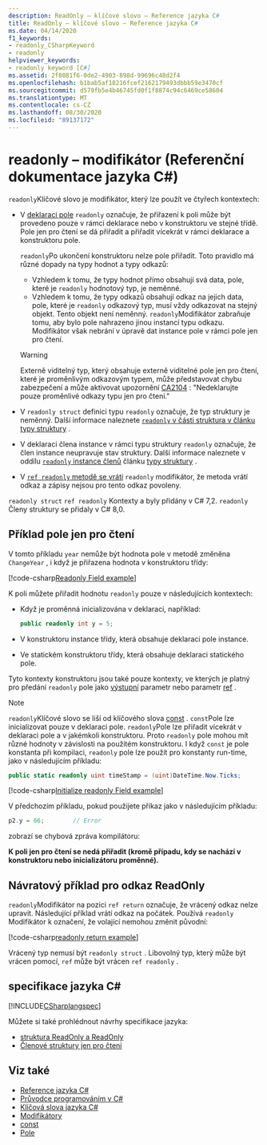 ```yaml
---
description: ReadOnly – klíčové slovo – Reference jazyka C#
title: ReadOnly – klíčové slovo – Reference jazyka C#
ms.date: 04/14/2020
f1_keywords:
- readonly_CSharpKeyword
- readonly
helpviewer_keywords:
- readonly keyword [C#]
ms.assetid: 2f8081f6-0de2-4903-898d-99696c48d2f4
ms.openlocfilehash: b1bab5af18216fcef2162179493dbbb59e3470cf
ms.sourcegitcommit: d579fb5e4b46745fd0f1f8874c94c6469ce58604
ms.translationtype: MT
ms.contentlocale: cs-CZ
ms.lasthandoff: 08/30/2020
ms.locfileid: "89137172"
---
```

# <a name="readonly-c-reference"></a>readonly – modifikátor (Referenční dokumentace jazyka C#)

`readonly`Klíčové slovo je modifikátor, který lze použít ve čtyřech kontextech:

- V [deklaraci pole](#readonly-field-example) `readonly` označuje, že přiřazení k poli může být provedeno pouze v rámci deklarace nebo v konstruktoru ve stejné třídě. Pole jen pro čtení se dá přiřadit a přiřadit vícekrát v rámci deklarace a konstruktoru pole.
  
  `readonly`Po ukončení konstruktoru nelze pole přiřadit. Toto pravidlo má různé dopady na typy hodnot a typy odkazů:
  
  - Vzhledem k tomu, že typy hodnot přímo obsahují svá data, pole, které je  `readonly` hodnotový typ, je neměnné.
  - Vzhledem k tomu, že typy odkazů obsahují odkaz na jejich data, pole, které je `readonly` odkazový typ, musí vždy odkazovat na stejný objekt. Tento objekt není neměnný. `readonly`Modifikátor zabraňuje tomu, aby bylo pole nahrazeno jinou instancí typu odkazu. Modifikátor však nebrání v úpravě dat instance pole v rámci pole jen pro čtení.

  > [!WARNING]
  > Externě viditelný typ, který obsahuje externě viditelné pole jen pro čtení, které je proměnlivým odkazovým typem, může představovat chybu zabezpečení a může aktivovat upozornění [CA2104](/visualstudio/code-quality/ca2104) : "Nedeklarujte pouze proměnlivé odkazy typu jen pro čtení."

- V `readonly struct` definici typu `readonly` označuje, že typ struktury je neměnný. Další informace naleznete [ `readonly` v části struktura v článku](../builtin-types/struct.md#readonly-struct) [typy struktury](../builtin-types/struct.md) .
- V deklaraci člena instance v rámci typu struktury `readonly` označuje, že člen instance neupravuje stav struktury. Další informace naleznete v oddílu [ `readonly` instance členů](../builtin-types/struct.md#readonly-instance-members) článku [typy struktury](../builtin-types/struct.md) .
- V [ `ref readonly` metodě se vrátí](#ref-readonly-return-example) `readonly` modifikátor, že metoda vrátí odkaz a zápisy nejsou pro tento odkaz povoleny.

`readonly struct` `ref readonly` Kontexty a byly přidány v C# 7,2. `readonly` Členy struktury se přidaly v C# 8,0.

## <a name="readonly-field-example"></a>Příklad pole jen pro čtení

V tomto příkladu `year` nemůže být hodnota pole v metodě změněna `ChangeYear` , i když je přiřazena hodnota v konstruktoru třídy:

[!code-csharp[Readonly Field example](snippets/ReadonlyKeywordExamples.cs#ReadonlyField)]

K poli můžete přiřadit hodnotu `readonly` pouze v následujících kontextech:

- Když je proměnná inicializována v deklaraci, například:

  ```csharp
  public readonly int y = 5;
  ```

- V konstruktoru instance třídy, která obsahuje deklaraci pole instance.
- Ve statickém konstruktoru třídy, která obsahuje deklaraci statického pole.

Tyto kontexty konstruktoru jsou také pouze kontexty, ve kterých je platný pro předání `readonly` pole jako [výstupní](out-parameter-modifier.md) parametr nebo parametr [ref](ref.md) .

> [!NOTE]
> `readonly`Klíčové slovo se liší od klíčového slova [const](const.md) . `const`Pole lze inicializovat pouze v deklaraci pole. `readonly`Pole lze přiřadit vícekrát v deklaraci pole a v jakémkoli konstruktoru. Proto `readonly` pole mohou mít různé hodnoty v závislosti na použitém konstruktoru. I když `const` je pole konstanta při kompilaci, `readonly` pole lze použít pro konstanty run-time, jako v následujícím příkladu:
>
> ```csharp
> public static readonly uint timeStamp = (uint)DateTime.Now.Ticks;
> ```

[!code-csharp[Initialize readonly Field example](snippets/ReadonlyKeywordExamples.cs#InitReadonlyField)]

V předchozím příkladu, pokud použijete příkaz jako v následujícím příkladu:

```csharp
p2.y = 66;        // Error
```

zobrazí se chybová zpráva kompilátoru:

**K poli jen pro čtení se nedá přiřadit (kromě případu, kdy se nachází v konstruktoru nebo inicializátoru proměnné).**

## <a name="ref-readonly-return-example"></a>Návratový příklad pro odkaz ReadOnly

`readonly`Modifikátor na pozici `ref return` označuje, že vrácený odkaz nelze upravit. Následující příklad vrátí odkaz na počátek. Používá `readonly` Modifikátor k označení, že volající nemohou změnit původní:

[!code-csharp[readonly return example](snippets/ReadonlyKeywordExamples.cs#ReadonlyReturn)]

Vrácený typ nemusí být `readonly struct` . Libovolný typ, který může být vrácen pomocí, `ref` může být vrácen `ref readonly` .

## <a name="c-language-specification"></a>specifikace jazyka C#

[!INCLUDE[CSharplangspec](~/includes/csharplangspec-md.md)]

Můžete si také prohlédnout návrhy specifikace jazyka:

- [struktura ReadOnly a ReadOnly](~/_csharplang/proposals/csharp-7.2/readonly-ref.md)
- [Členové struktury jen pro čtení](~/_csharplang/proposals/csharp-8.0/readonly-instance-members.md)

## <a name="see-also"></a>Viz také

- [Reference jazyka C#](../index.md)
- [Průvodce programováním v C#](../../programming-guide/index.md)
- [Klíčová slova jazyka C#](index.md)
- [Modifikátory](index.md)
- [const](const.md)
- [Pole](../../programming-guide/classes-and-structs/fields.md)
